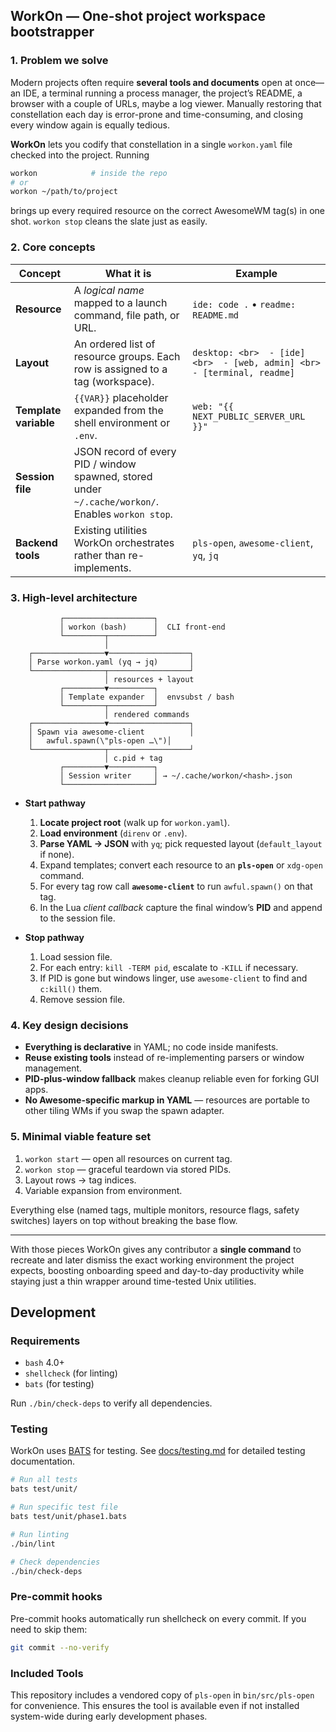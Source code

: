 ## **WorkOn — One-shot project workspace bootstrapper**

### 1. Problem we solve

Modern projects often require **several tools and documents** open at once—
an IDE, a terminal running a process manager, the project’s README, a browser with a couple of URLs, maybe a log viewer.
Manually restoring that constellation each day is error-prone and time-consuming, and closing every window again is equally tedious.

**WorkOn** lets you codify that constellation in a single `workon.yaml` file checked into the project.
Running

```bash
workon            # inside the repo
# or
workon ~/path/to/project
```

brings up every required resource on the correct AwesomeWM tag(s) in one shot.
`workon stop` cleans the slate just as easily.

### 2. Core concepts

| Concept               | What it is                                                                                         | Example                                                                  |
| --------------------- | -------------------------------------------------------------------------------------------------- | ------------------------------------------------------------------------ |
| **Resource**          | A *logical name* mapped to a launch command, file path, or URL.                                    | `ide: code .`  •  `readme: README.md`                                    |
| **Layout**            | An ordered list of resource groups. Each row is assigned to a tag (workspace).                     | `desktop: <br>  - [ide] <br>  - [web, admin] <br>  - [terminal, readme]` |
| **Template variable** | `{{VAR}}` placeholder expanded from the shell environment or `.env`.                               | `web: "{{ NEXT_PUBLIC_SERVER_URL }}"`                                    |
| **Session file**      | JSON record of every PID / window spawned, stored under `~/.cache/workon/`. Enables `workon stop`. |                                                                          |
| **Backend tools**     | Existing utilities WorkOn orchestrates rather than re-implements.                                  | `pls-open`, `awesome-client`, `yq`, `jq`                            |

### 3. High-level architecture

```
           ┌────────────────────┐
           │ workon (bash)      │  CLI front-end
           └─────────┬──────────┘
                     │
    ┌────────────────▼──────────────────┐
    │ Parse workon.yaml (yq → jq)       │
    └────────────────┬──────────────────┘
                     │ resources + layout
           ┌─────────▼──────────┐
           │ Template expander  │  envsubst / bash
           └─────────┬──────────┘
                     │ rendered commands
    ┌────────────────▼──────────────────┐
    │ Spawn via awesome-client          │
    │   awful.spawn(\"pls-open …\")│
    └────────────────┬──────────────────┘
                     │ c.pid + tag
           ┌─────────▼──────────┐
           │ Session writer     │ → ~/.cache/workon/<hash>.json
           └────────────────────┘
```

* **Start pathway**

  1. **Locate project root** (walk up for `workon.yaml`).
  2. **Load environment** (`direnv` or `.env`).
  3. **Parse YAML → JSON** with `yq`; pick requested layout (`default_layout` if none).
  4. Expand templates; convert each resource to an **`pls-open`** or `xdg-open` command.
  5. For every tag row call **`awesome-client`** to run `awful.spawn()` on that tag.
  6. In the Lua *client callback* capture the final window’s **PID** and append to the session file.

* **Stop pathway**

  1. Load session file.
  2. For each entry: `kill -TERM pid`, escalate to `-KILL` if necessary.
  3. If PID is gone but windows linger, use `awesome-client` to find and `c:kill()` them.
  4. Remove session file.

### 4. Key design decisions

* **Everything is declarative** in YAML; no code inside manifests.
* **Reuse existing tools** instead of re-implementing parsers or window management.
* **PID-plus-window fallback** makes cleanup reliable even for forking GUI apps.
* **No Awesome-specific markup in YAML** — resources are portable to other tiling WMs if you swap the spawn adapter.

### 5. Minimal viable feature set

1. `workon start` — open all resources on current tag.
2. `workon stop` — graceful teardown via stored PIDs.
3. Layout rows → tag indices.
4. Variable expansion from environment.

Everything else (named tags, multiple monitors, resource flags, safety switches) layers on top without breaking the base flow.

---

With those pieces WorkOn gives any contributor a **single command** to recreate and later dismiss the exact working environment the project expects, boosting onboarding speed and day-to-day productivity while staying just a thin wrapper around time-tested Unix utilities.

## Development

### Requirements

- `bash` 4.0+
- `shellcheck` (for linting)
- `bats` (for testing)

Run `./bin/check-deps` to verify all dependencies.

### Testing

WorkOn uses [BATS](https://bats-core.readthedocs.io/) for testing. See [docs/testing.md](docs/testing.md) for detailed testing documentation.

```bash
# Run all tests
bats test/unit/

# Run specific test file
bats test/unit/phase1.bats

# Run linting
./bin/lint

# Check dependencies
./bin/check-deps
```

### Pre-commit hooks

Pre-commit hooks automatically run shellcheck on every commit. If you need to skip them:

```bash
git commit --no-verify
```

### Included Tools

This repository includes a vendored copy of `pls-open` in `bin/src/pls-open` for convenience. This ensures the tool is available even if not installed system-wide during early development phases.

